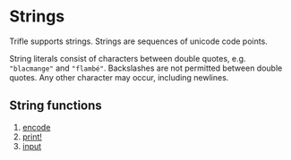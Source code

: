 # Strings

Trifle supports strings. Strings are sequences of unicode code
points.

String literals consist of characters between double quotes,
e.g. `"blacmange"` and `"flambé"`. Backslashes are not permitted
between double quotes. Any other character may occur, including
newlines.

## String functions

1. [encode](Strings-Encode.md)
2. [print!](Strings-Print.md)
3. [input](Strings-Input.md)
